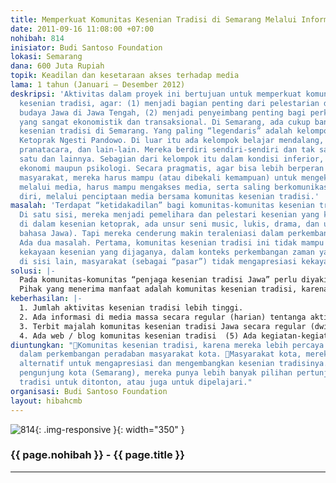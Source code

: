 ```yaml
---
title: Memperkuat Komunitas Kesenian Tradisi di Semarang Melalui Informasi
date: 2011-09-16 11:08:00 +07:00
nohibah: 814
inisiator: Budi Santoso Foundation
lokasi: Semarang
dana: 600 Juta Rupiah
topik: Keadilan dan kesetaraan akses terhadap media
lama: 1 tahun (Januari – Desember 2012)
deskripsi: 'Aktivitas dalam proyek ini bertujuan untuk memperkuat komunitas-komunitas
  kesenian tradisi, agar: (1) menjadi bagian penting dari pelestarian dan pengembangan
  budaya Jawa di Jawa Tengah, (2) menjadi penyeimbang penting bagi perkembangan kota
  yang sangat ekonomistik dan transaksional. Di Semarang, ada cukup banyak komunitas
  kesenian tradisi di Semarang. Yang paling “legendaris” adalah kelompok Wayang Orang/
  Ketoprak Ngesti Pandowo. Di luar itu ada kelompok belajar mendalang, karawitan,
  pranatacara, dan lain-lain. Mereka berdiri sendiri-sendiri dan tak saling berkomunikasi
  satu dan lainnya. Sebagian dari kelompok itu dalam kondisi inferior, baik secara
  ekonomi maupun psikologi. Secara pragmatis, agar bisa lebih berperan dalam perkembangan
  masyarakat, mereka harus mampu (atau dibekali kemampuan) untuk mengekspresikan kegiatannya
  melalui media, harus mampu mengakses media, serta saling berkomunikasi dan memperkuat
  diri, melalui penciptaan media bersama komunitas kesenian tradisi.'
masalah: 'Terdapat “ketidakadilan” bagi komunitas-komunitas kesenian tradisi Jawa.
  Di satu sisi, mereka menjadi pemelihara dan pelestari kesenian yang kaya (misalnya:
  di dalam kesenian ketoprak, ada unsur seni music, lukis, drama, dan upaya pelestarian
  bahasa Jawa). Tapi mereka cenderung makin teraleniasi dalam perkembangan zaman.
  Ada dua masalah. Pertama, komunitas kesenian tradisi ini tidak mampu mengomunikasikan
  kekayaan kesenian yang dijaganya, dalam konteks perkembangan zaman yang baru. Kedua,
  di sisi lain, masyarakat (sebagai “pasar”) tidak mengapresiasi kekayaan budaya itu.'
solusi: |-
  Pada komunitas-komunitas “penjaga kesenian tradisi Jawa” perlu diyakinkan akan peran penting mereka dalam perkembangan peradaban masyarakat, yaitu memberi warna penting bagi perkembangan peradaban masyarakat. Mereka harus mampu mengomunikasikan kegiatan itu kepada publik. Aktivitasnya berupa: workshop motivasi akan peran penting komunitas, workshop unsur-unsur baru yang bisa diadopsi dalam kesenian tradisi, workshop pemahaman akan kebutuhan masyarakat (pasar) akan kesenian, akses informasi kegiatan kesenian untuk media massa, training kemampuan (menulis) untuk menginformasikan aktivitas kesenian, serta pembuatan media bersama (dwi bulanan) dan blog berkaitan dengan aktivitas kesenian. Sementara itu, pada masyarakat, perlu ada upaya untuk mengapresiasi kekayaan kesenian tradisi. Langkah-langkah yang dilakukan: publikasi kekayaan-kekayaan kesenian tradisi, publikasi aktivitas komunitas penjaga kesenian tradisi, lomba-lomba kesenian tradisi (wayang orang, ketoprak, dsb.) membawa komunitas kesenian ke sekolah-sekolah maupun kelompok mahasiswa, mengupayakan citra yang lebih muda atas kesenian tradisi –misalnya memasukkan unsur-unsur yang dibutuhkan kaum muda.
  Pihak yang menerima manfaat adalah komunitas kesenian tradisi, karena mereka lebih percaya diri berperan dalam perkembangan peradaban masyarakat kota, masyarakat kota, mereka lebih punya alternatif untuk mengapresiasi dan mengembangkan kesenian tradisinya, dan wisatawan pengunjung kota (Semarang), mereka punya lebih banyak pilihan pertunjukan kesenian tradisi untuk ditonton, atau juga untuk dipelajari.
keberhasilan: |-
  1. Jumlah aktivitas kesenian tradisi lebih tinggi.
  2. Ada informasi di media massa secara regular (harian) tentanga aktivitas kesenian tradisi. Sebagian besar informasi itu diproduksi oleh anggota komunitas kesenian tradisi itu.
  3. Terbit majalah komunitas kesenian tradisi Jawa secara regular (dwi bulanan), sebanyak enam kali dalam rentang waktu 1 tahun.
  4. Ada web / blog komunitas kesenian tradisi  (5) Ada kegiatan-kegiatan kreatif untuk “memudakan” kesenian tradisi Jawa.
diuntungkan: "Komunitas kesenian tradisi, karena mereka lebih percaya diri berperan
  dalam perkembangan peradaban masyarakat kota. Masyarakat kota, mereka lebih punya
  alternatif untuk mengapresiasi dan mengembangkan kesenian tradisinya. Wisatawan
  pengunjung kota (Semarang), mereka punya lebih banyak pilihan pertunjukan kesenian
  tradisi untuk ditonton, atau juga untuk dipelajari."
organisasi: Budi Santoso Foundation
layout: hibahcmb
---
```


![814](/static/img/hibahcmb/814.png){: .img-responsive }{: width="350" }

### {{ page.nohibah }} - {{ page.title }}

---
